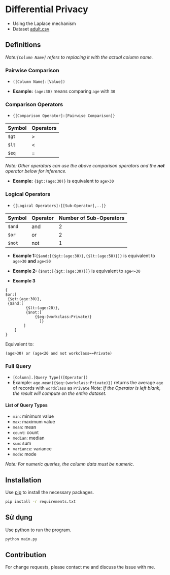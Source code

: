 
# Differential Privacy
- Using the Laplace mechanism
- Dataset [adult.csv](https://www.kaggle.com/wenruliu/adult-income-dataset)

## Definitions
*Note:`[Column Name]` refers to replacing it with the actual column name.*
### Pairwise Comparison

* ```([Column Name]:[Value])```

* **Example:** `(age:30)` means comparing `age` with `30`
### Comparison Operators
* ```{[Comparison Operator]:[Pairwise Comparison]}```

Symbol | Operators
------ | ----
`$gt` | >
`$lt` | <
`$eq` | =

*Note: Other operators can use the above comparison operators and the **not** operator below for inference.*
* **Example:** `{$gt:(age:30)}` is equivalent to `age>30`

### Logical Operators
* ```{[Logical Operators]:[[Sub-Operator],..]}```

Symbol | Operator | Number of Sub-Operators
------ | ---- |---
`$and` | and | 2
`$or` | or | 2
`$not` | not | 1


* **Example 1:**  ​`{$and:[{$gt:(age:30)},{$lt:(age:50)}]}` is equivalent to `age>30` **and** `age<50` 
* **Example 2:**  ​`{$not:[{$gt:(age:30)}]}` is equivalent to `age<=30` 

* **Example 3** ​

```base
{
​$or:[
​ {$gt:(age:30)},
​ {$and:[
​         {$lt:(age:20)},
​         {$not:[
             {$eq:(workclass:Private)}
               ]}
        ]
​    ]
}
```
Equivalent to:
```
(age>30) or (age<20 and not workclass==Private)
```

### Full Query
* `[Column].[Query Type]([Operator])`
* Example: `age.mean({$eq:(workclass:Private)})` returns the average `age` of records with `wordclass` as `Private`
*Note: If the Operator is left blank, the result will compute on the entire dataset.*
#### List of Query Types
* `min`: minimum value
* `max`: maximum value
* `mean`: mean
* `count`: count
* `median`: median
* `sum`: sum
* `variance`: variance
* `mode`: mode

*Note: For numeric queries, the column data must be numeric.*

## Installation

Use [pip](https://pip.pypa.io/en/stable/) to install the necessary packages.

```bash
pip install -r requirements.txt
```

## Sử dụng
Use [python](https://www.python.org/downloads/) to run the program.
```bash
python main.py
```

## Contribution
For change requests, please contact me and discuss the issue with me.

